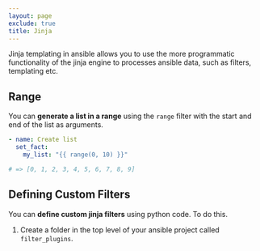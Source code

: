 ```yaml
---
layout: page
exclude: true
title: Jinja
---
```


Jinja templating in ansible allows you to use the more programmatic functionality of the jinja engine to processes ansible data, such as filters, templating etc.

## Range

You can **generate a list in a range** using the `range` filter with the start and end of the list as arguments.
```yaml
- name: Create list
  set_fact:
    my_list: "{{ range(0, 10) }}"

# => [0, 1, 2, 3, 4, 5, 6, 7, 8, 9]
```

## Defining Custom Filters

You can **define custom jinja filters** using python code. To do this.

1. Create a folder in the top level of your ansible project called `filter_plugins`.

<!--stackedit_data:
eyJoaXN0b3J5IjpbMTE1MjMwNzk2NCwxNTgzNTQwNTE4LC0xOD
U1MDIyMjQ3XX0=
-->